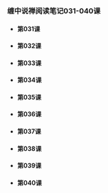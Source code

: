 ### 缠中说禅阅读笔记031-040课

* #### 第031课

* #### 第032课
* #### 第033课
* #### 第034课
* #### 第035课
* #### 第036课
* #### 第037课
* #### 第038课
* #### 第039课
* #### 第040课



